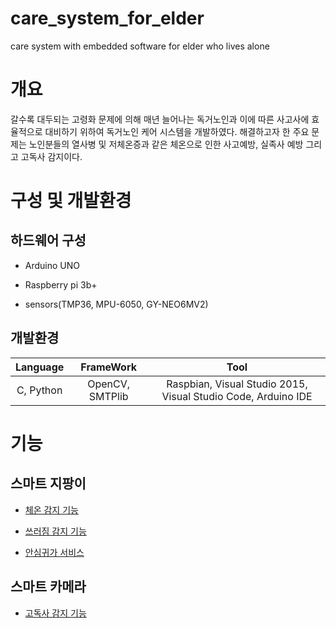 # care_system_for_elder
care system with embedded software for elder who lives alone

# 개요
 갈수록 대두되는 고령화 문제에 의해 매년 늘어나는 독거노인과 이에 따른 사고사에 효율적으로 대비하기 위하여 독거노인 케어 시스템을 개발하였다. 해결하고자 한 주요 문제는 노인분들의 열사병 및 저체온증과 같은 체온으로 인한 사고예방, 실족사 예방 그리고 고독사 감지이다.

# 구성 및 개발환경
## 하드웨어 구성
- Arduino UNO

- Raspberry pi 3b+

- sensors(TMP36, MPU-6050, GY-NEO6MV2)

## 개발환경
| <center>Language</center> | <center>FrameWork</center> | <center>Tool</center> |
|:--------:|:--------:|:--------:|
| C, Python | OpenCV, SMTPlib | Raspbian, Visual Studio 2015, Visual Studio Code, Arduino IDE |

# 기능
## 스마트 지팡이

- [체온 감지 기능](https://github.com/artiiicy/Care_system_for_elder/edit/master/README.md/체온감지기능)

- [쓰러짐 감지 기능](https://github.com/artiiicy/Care_system_for_elder/edit/master/README.md/쓰러짐감지기능)

- [안심귀가 서비스](https://github.com/artiiicy/Care_system_for_elder/edit/master/README.md/안심귀가서비스)

## 스마트 카메라

- [고독사 감지 기능](https://github.com/artiiicy/Care_system_for_elder/edit/master/README.md/고독사감지기능)
